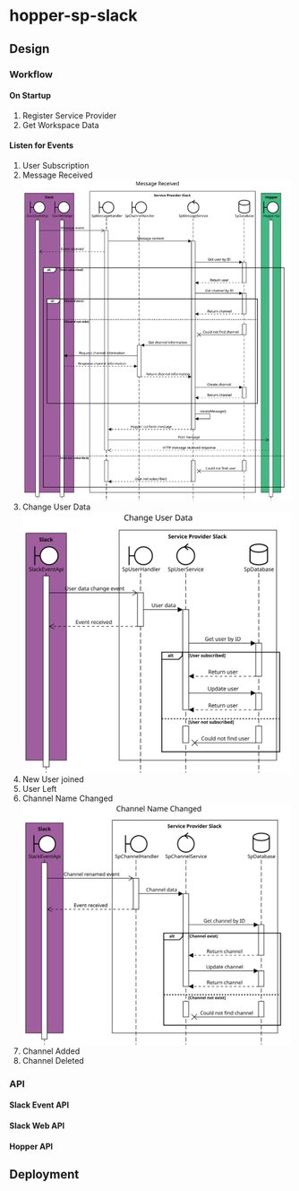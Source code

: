 # hopper-sp-slack
## Design
### Workflow
#### On Startup
1. Register Service Provider
2. Get Workspace Data
#### Listen for Events
1. User Subscription
2. Message Received  
![alt text](https://raw.githubusercontent.com/hopperteam/hopper-sp-slack/master/MessageReceived.svg "Message Received")
3. Change User Data
![alt text](https://raw.githubusercontent.com/hopperteam/hopper-sp-slack/master/ChangeUserData.svg "Change User Data")
4. New User joined
5. User Left
6. Channel Name Changed  
![alt text](https://github.com/hopperteam/hopper-sp-slack/blob/master/ChannelNameChanged.svg "Channel Name Changed")
7. Channel Added
8. Channel Deleted

### API
#### Slack Event API
#### Slack Web API
#### Hopper API

## Deployment
